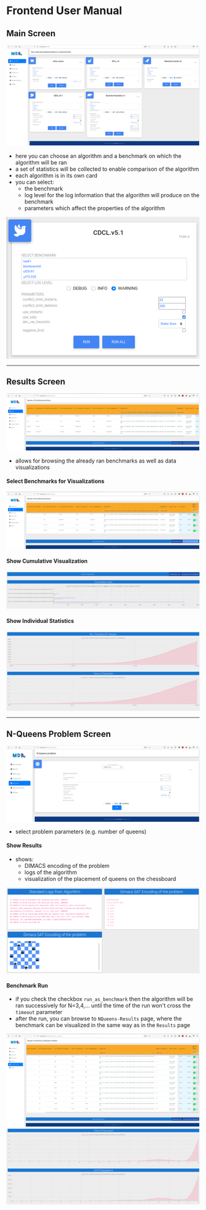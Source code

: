 # Frontend User Manual

## Main Screen

![main_screen](./frontend_benchmarks.png)

- here you can choose an algorithm and a benchmark on which the algorithm will be ran
- a set of statistics will be collected to enable comparison of the algorithm
- each algorithm is in its own card
- you can select:
  - the benchmark
  - log level for the log information that the algorithm will produce on the benchmark
  - parameters which affect the properties of the algorithm

![main_screen_algo](./frontend_benchmarks_algo.png)

-----

## Results Screen

![results_screen](./frontend_results.png)

- allows for browsing the already ran benchmarks as well as data visualizations

#### Select Benchmarks for Visualizations
![results_screen_select](./frontend_results_select.png)

#### Show Cumulative Visualization
![results_screen_cumulative](./frontend_results_cumulative.png)

#### Show Individual Statistics
![results_screen_statistics](./frontend_results_stats.png)

-----
## N-Queens Problem Screen

![nqueens_screen](./frontend_nqueens_select.png)

- select problem parameters (e.g. number of queens)

#### Show Results

- shows:
  - DIMACS encoding of the problem
  - logs of the algorithm
  - visualization of the placement of queens on the chessboard

![nqueens_results](./frontend_nqueens_results.png)

#### Benchmark Run

- if you check the checkbox `run_as_benchmark` then the algorithm will be ran successively for N=3,4,... until the time of the run won't cross the `timeout` parameter
- after the run, you can browse to `NQueens-Results` page, where the benchmark can be visualized in the same way as in the `Results` page

![nqueens_benchmark](./frontend_nqueens_benchmark.png)
![nqueens_stats](./frontend_nqueens_stats.png)
